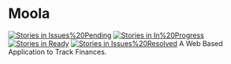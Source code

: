 # Moola
[![Stories in Issues%20Pending](https://badge.waffle.io/vreddi/Moola.png?label=issues%20pending&title=Issues%20Pending)](https://waffle.io/vreddi/Moola)
[![Stories in In%20Progress](https://badge.waffle.io/vreddi/Moola.png?label=In%20Progress&title=In%20Progress)](https://waffle.io/vreddi/Moola)
[![Stories in Ready](https://badge.waffle.io/vreddi/Moola.png?label=ready&title=Ready)](https://waffle.io/vreddi/Moola)
[![Stories in Issues%20Resolved](https://badge.waffle.io/vreddi/Moola.png?label=issues%20resolved&title=Issues%20Resolved)](https://waffle.io/vreddi/Moola)
A Web Based Application to Track Finances. 
